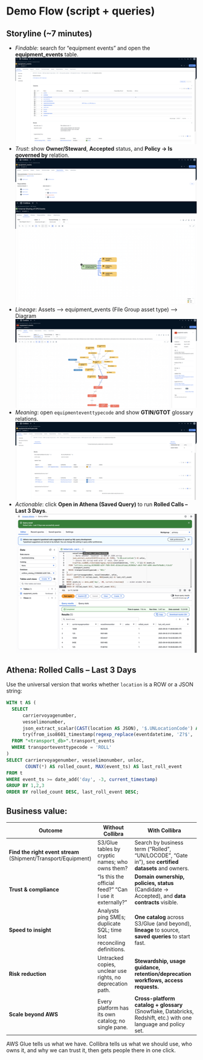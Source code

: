 # Demo Flow (script + queries)

## Storyline (~7 minutes)
- *Findable*: search for “equipment events” and open the **equipment_events** table.
![CPSH Glue Demo](./images/table-view.png)
- *Trust*: show **Owner/Steward**, **Accepted** status, and **Policy → Is governed by** relation.
![CPSH Glue Demo](./images/responsibilities.png)
![CPSH Glue Demo](./images/policy.png)
- *Lineage*: Assets --> equipment_events (File Group asset type) --> Diagram
![CPSH Glue Demo](./images/lineage.png)
- *Meaning*: open `equipmenteventtypecode` and show **GTIN/GTOT** glossary relations.
![CPSH Glue Demo](./images/business-terms.png)
- *Actionable*: click **Open in Athena (Saved Query)** to run **Rolled Calls – Last 3 Days**.
![CPSH Glue Demo](./images/athena.png)

## Athena: Rolled Calls – Last 3 Days
Use the universal version that works whether `location` is a ROW or a JSON string:

```sql
WITH t AS (
  SELECT
      carriervoyagenumber,
      vesselimonumber,
      json_extract_scalar(CAST(location AS JSON), '$.UNLocationCode') AS unloc,
      try(from_iso8601_timestamp(regexp_replace(eventdatetime, 'Z?$', 'Z'))) AS event_ts
  FROM "<transport_db>".transport_events
  WHERE transporteventtypecode = 'ROLL'
)
SELECT carriervoyagenumber, vesselimonumber, unloc,
       COUNT(*) AS rolled_count, MAX(event_ts) AS last_roll_event
FROM t
WHERE event_ts >= date_add('day', -3, current_timestamp)
GROUP BY 1,2,3
ORDER BY rolled_count DESC, last_roll_event DESC;
```
## Business value:

| Outcome                              | Without Collibra                                                                 | With Collibra                                                                                                                                               |
|--------------------------------------|----------------------------------------------------------------------------------|-------------------------------------------------------------------------------------------------------------------------------------------------------------|
| **Find the right event stream** (Shipment/Transport/Equipment) | S3/Glue tables by cryptic names; who owns them?                                   | Search by business term (“Rolled”, “UN/LOCODE”, “Gate in”), see **certified datasets** and owners.                                                           |
| **Trust & compliance**               | “Is this the official feed?” “Can I use it externally?”                           | **Domain ownership, policies, status** (Candidate → Accepted), and **data contracts** visible.                                                              |
| **Speed to insight**                 | Analysts ping SMEs; duplicate SQL; time lost reconciling definitions.             | **One catalog** across S3/Glue (and beyond), **lineage** to source, **saved queries** to start fast.                                                        |
| **Risk reduction**                   | Untracked copies, unclear use rights, no deprecation path.                        | **Stewardship, usage guidance, retention/deprecation workflows, access requests.**                                                                          |
| **Scale beyond AWS**                 | Every platform has its own catalog; no single pane.                               | **Cross-platform catalog + glossary** (Snowflake, Databricks, Redshift, etc.) with one language and policy set.                                             |

AWS Glue tells us what we have. Collibra tells us what we should use, who owns it, and why we can trust it, then gets people there in one click.
